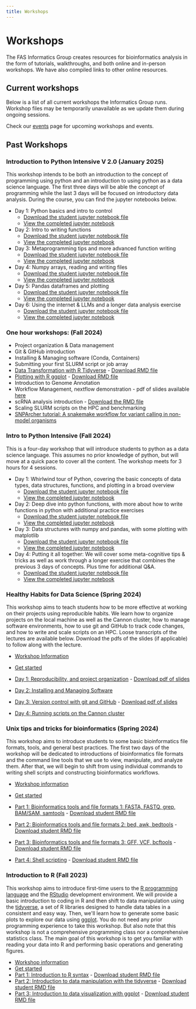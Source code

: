 ```yaml
---
title: Workshops
---
```


# Workshops

The FAS Informatics Group creates resources for bioinformatics analysis in the form of tutorials, walkthroughs, and both online and in-person workshops. We have also compiled links to other online resources.

## Current workshops

Below is a list of all current workshops the Informatics Group runs. Workshop files may be temporarily unavailable as we update them during ongoing sessions.

Check our [events](../events.md) page for upcoming workshops and events.

## Past Workshops

### Introduction to Python Intensive V 2.0 (January 2025)

This workshop intends to be both an introduction to the concept of programming using python and an introduction to using python as a data science language. The first three days will be able the concept of programming while the last 3 days will be focused on introductory data analysis. During the course, you can find the jupyter notebooks below. 

- Day 1: Python basics and intro to control 
    - [Download the student jupyter notebook file](Workshops/2025-Spring/Python/Python-Day1-student.ipynb)
    - [View the completed jupyter notebook](Workshops/2025-Spring/Python/Python-Day1.ipynb)
- Day 2: Intro to writing functions
    - [Download the student jupyter notebook file](Workshops/2025-Spring/Python/Python-Day2-student.ipynb)
    - [View the completed jupyter notebook](Workshops/2025-Spring/Python/Python-Day2.ipynb)
- Day 3: Metaprogramming tips and more advanced function writing
    - [Download the student jupyter notebook file](Workshops/2025-Spring/Python/Python-Day3-student.ipynb)
    - [View the completed jupyter notebook](Workshops/2025-Spring/Python/Python-Day3.ipynb)
- Day 4: Numpy arrays, reading and writing files
    - [Download the student jupyter notebook file](Workshops/2025-Spring/Python/Python-Day4-student.ipynb)
    - [View the completed jupyter notebook](Workshops/2025-Spring/Python/Python-Day4.ipynb)
- Day 5: Pandas dataframes and plotting
    - [Download the student jupyter notebook file](Workshops/2025-Spring/Python/Python-Day5-student.ipynb)
    - [View the completed jupyter notebook](Workshops/2025-Spring/Python/Python-Day5.ipynb)
- Day 6: Using the internet & LLMs and a longer data analysis exercise
    - [Download the student jupyter notebook file](Workshops/2025-Spring/Python/Python-Day6-student.ipynb)
    - [View the completed jupyter notebook](Workshops/2025-Spring/Python/Python-Day6.ipynb)

### One hour workshops: (Fall 2024)

- Project organization & Data management
- Git & GitHub introduction
- Installing & Managing software (Conda, Containers)
- Submitting your first SLURM script or job array
- [Data Transformation with R Tidyverse](Workshops/2024-Fall/R_tidyverse_revised.md) - [Download RMD file](Workshops/2024-Fall/R_tidyverse_revised.Rmd)
- [Plotting with R ggplot](Workshops/2024-Fall/R_ggplot_revised.md) - [Download RMD file](Workshops/2024-Fall/R_ggplot_revised.Rmd)
- Introduction to Genome Annotation
- Workflow Management, nextflow demonstration - pdf of slides available [here](Workshops/2024-Fall/Workflow_managers.pdf)
- scRNA analysis introduction - [Download the RMD file](Workshops/2024-Fall/SinglecellRNAseq.Rmd)
- Scaling SLURM scripts on the HPC and benchmarking
- <a href="Workshops/2024-Fall/snparcher-tutorial-202412.pdf" target="_blank">SNPArcher tutorial: A snakemake workflow for variant calling in non-model organisms</a>

### Intro to Python Intensive (Fall 2024)

This is a four-day workshop that will introduce students to python as a data science language. This assumes no prior knowledge of python, but will move at a quick pace to cover all the content. The workshop meets for 3 hours for 4 sessions. 

- Day 1: Whirlwind tour of Python, covering the basic concepts of data types, data structures, functions, and plotting in a broad overview 
    - [Download the student jupyter notebook file](Workshops/2024-Fall/Python/Python-Day1-student.ipynb)
    - [View the completed jupyter notebook](Workshops/2024-Fall/Python/Python-Day1.ipynb)
- Day 2: Deep dive into python functions, with more about how to write functions in python with additional practice exercises
    - [Download the student jupyter notebook file](Workshops/2024-Fall/Python/Python-Day2-student.ipynb)
    - [View the completed jupyter notebook](Workshops/2024-Fall/Python/Python-Day2.ipynb)
- Day 3: Data structures with numpy and pandas, with some plotting with matplotlib
    - [Download the student jupyter notebook file](Workshops/2024-Fall/Python/Python-Day3-student.ipynb)
    - [View the completed jupyter notebook](Workshops/2024-Fall/Python/Python-Day3.ipynb)
- Day 4: Putting it all together: We will cover some meta-cognitive tips & tricks as well as work through a longer exercise that combines the previous 3 days of concepts. Plus time for additional Q&A. 
    - [Download the student jupyter notebook file](Workshops/2024-Fall/Python/Python-Day4-student.ipynb)
    - [View the completed jupyter notebook](Workshops/2024-Fall/Python/Python-Day4.ipynb)

### Healthy Habits for Data Science (Spring 2024)

This workshop aims to teach students how to be more effective at working on their projects using reproducible habits. We learn how to organize projects on the local machine as well as the Cannon cluster, how to manage software environments, how to use git and GitHub to track code changes, and how to write and scale scripts on an HPC. Loose transcripts of the lectures are available below. Download the pdfs of the slides (if applicable) to follow along with the lecture. 

- [Workshop Information](https://harvardinformatics.github.io/workshops/2024-spring/healthy_habits/)
- [Get started](https://harvardinformatics.github.io/workshops/2024-spring/healthy_habits/start.html)

- [Day 1: Reproducibility, and project organization](Workshops/2024-Spring/Healthy/healthy_habits_day1.md) - [Download pdf of slides](Workshops/2024-Spring/Healthy/healthy_habits_day1_ppt.pdf)
- [Day 2: Installing and Managing Software](Workshops/2024-Spring/Healthy/healthy_habits_day2.md)
- [Day 3: Version control with git and GitHub](Workshops/2024-Spring/Healthy/healthy_habits_day3.md) - [Download pdf of slides](Workshops/2024-Spring/Healthy/healthy_habits_day3_ppt.pdf)
- [Day 4: Running scripts on the Cannon cluster](Workshops/2024-Spring/Healthy/healthy_habits_day4.md)


### Unix tips and tricks for bioinformatics (Spring 2024)

This workshop aims to introduce students to some basic bioinformatics file formats, tools, and general best practices. The first two days of the workshop will be dedicated to introductions of bioinformatics file formats and the command line tools that we use to view, manipulate, and analyze them. After that, we will begin to shift from using individual commands to writing shell scripts and constructing bioinformatics workflows.

- [Workshop information](https://harvardinformatics.github.io/workshops/2024-spring/biotips/)
- [Get started](https://harvardinformatics.github.io/workshops/2024-spring/biotips/start.html)

- [Part 1: Bioinformatics tools and file formats 1: FASTA, FASTQ, grep, BAM/SAM, samtools](Workshops/2024-Spring/Unix/Biotips-workshop-2024-Day1.md) - [Download student RMD file](Workshops/2024-Spring/Unix/Biotips-workshop-2024-Day1-student.Rmd) 
- [Part 2: Bioinformatics tools and file formats 2: bed, awk, bedtools](Workshops/2024-Spring/Unix/Biotips-workshop-2024-Day2.md) - [Download student RMD file](Workshops/2024-Spring/Unix/Biotips-workshop-2024-Day2-student.Rmd)
- [Part 3: Bioinformatics tools and file formats 3: GFF, VCF, bcftools](Workshops/2024-Spring/Unix/Biotips-workshop-2024-Day3.md) - [Download student RMD file](Workshops/2024-Spring/Unix/Biotips-workshop-2024-Day3-student.Rmd)
- [Part 4: Shell scripting](Workshops/2024-Spring/Unix/Biotips-workshop-2024-Day4.md) - [Download student RMD file](Workshops/2024-Spring/Unix/Biotips-workshop-2024-Day4-student.Rmd)

### Introduction to R (Fall 2023)

This workshop aims to introduce first-time users to the [R programming language](https://www.r-project.org/) and the [RStudio](https://posit.co/download/rstudio-desktop/) development environment. We will provide a basic introduction to coding in R and then shift to data manipulation using the [tidyverse](https://www.tidyverse.org/), a set of R libraries designed to handle data tables in a consistent and easy way. Then, we'll learn how to generate some basic plots to explore our data using [ggplot](https://ggplot2.tidyverse.org/). You do not need any prior programming experience to take this workshop. But also note that this workshop is not a comprehensive programming class nor a comprehensive statistics class. The main goal of this workshop is to get you familiar with reading your data into R and performing basic operations and generating figures.

- [Workshop information](Workshops/2023-Fall/R/index.html)
- [Get started](Workshops/2023-Fall/R/start.html)
- [Part 1: Introduction to R syntax](Workshops/2023-Fall/R/R-workshop-2023-Part1.md) - [Download student RMD file](Workshops/2023-Fall/R/R-workshop-2023-Part1-student.Rmd)
- [Part 2: Introduction to data manipulation with the tidyverse](Workshops/2023-Fall/R/R-workshop-2023-Part2.md) - [Download student RMD file](Workshops/2023-Fall/R/R-workshop-2023-Part2-student.Rmd)
- [Part 3: Introduction to data visualization with ggplot](Workshops/2023-Fall/R/R-workshop-2023-Part3.md) - [Download student RMD file](Workshops/2023-Fall/R/R-workshop-2023-Part3-student.Rmd)